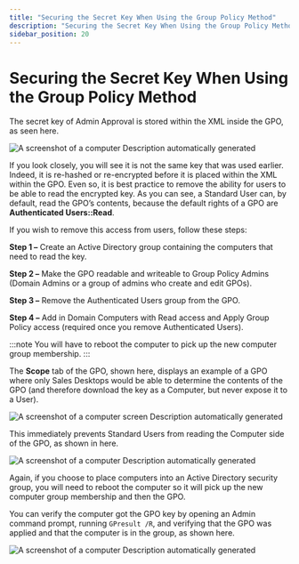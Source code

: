 ```yaml
---
title: "Securing the Secret Key When Using the Group Policy Method"
description: "Securing the Secret Key When Using the Group Policy Method"
sidebar_position: 20
---
```


# Securing the Secret Key When Using the Group Policy Method

The secret key of Admin Approval is stored within the XML inside the GPO, as seen here.

![A screenshot of a computer Description automatically generated](/images/endpointpolicymanager/leastprivilege/adminapproval/securing_the_secret_key_when.webp)

If you look closely, you will see it is not the same key that was used earlier. Indeed, it is
re-hashed or re-encrypted before it is placed within the XML within the GPO. Even so, it is best
practice to remove the ability for users to be able to read the encrypted key. As you can see, a
Standard User can, by default, read the GPO’s contents, because the default rights of a GPO are
**Authenticated Users::Read**.

If you wish to remove this access from users, follow these steps:

**Step 1 –** Create an Active Directory group containing the computers that need to read the key.

**Step 2 –** Make the GPO readable and writeable to Group Policy Admins (Domain Admins or a group of
admins who create and edit GPOs).

**Step 3 –** Remove the Authenticated Users group from the GPO.

**Step 4 –** Add in Domain Computers with Read access and Apply Group Policy access (required once
you remove Authenticated Users).

:::note
You will have to reboot the computer to pick up the new computer group membership.
:::


The **Scope** tab of the GPO, shown here, displays an example of a GPO where only Sales Desktops
would be able to determine the contents of the GPO (and therefore download the key as a Computer,
but never expose it to a User).

![A screenshot of a computer screen Description automatically generated](/images/endpointpolicymanager/leastprivilege/adminapproval/securing_the_secret_key_when_1.webp)

This immediately prevents Standard Users from reading the Computer side of the GPO, as shown in
here.

![A screenshot of a computer Description automatically generated](/images/endpointpolicymanager/leastprivilege/adminapproval/securing_the_secret_key_when.webp)

Again, if you choose to place computers into an Active Directory security group, you will need to
reboot the computer so it will pick up the new computer group membership and then the GPO.

You can verify the computer got the GPO key by opening an Admin command prompt, running
`GPresult /R`, and verifying that the GPO was applied and that the computer is in the group, as
shown here.

![A screenshot of a computer Description automatically generated](/images/endpointpolicymanager/leastprivilege/adminapproval/securing_the_secret_key_when_2.webp)
